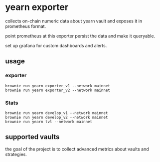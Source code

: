 # yearn exporter

collects on-chain numeric data about yearn vault and exposes it in prometheus format.

point prometheus at this exporter persist the data and make it queryable.

set up grafana for custom dashboards and alerts.


## usage
### exporter
```
brownie run yearn exporter_v1 --network mainnet
brownie run yearn exporter_v2 --network mainnet
```
### Stats
```
brownie run yearn develop_v1 --network mainnet
brownie run yearn develop_v2 --network mainnet
brownie run yearn tvl --network mainnet
```
## supported vaults

the goal of the project is to collect advanced metrics about vaults and strategies.
